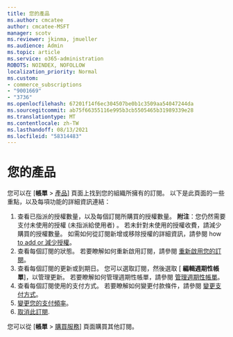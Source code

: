 ```yaml
---
title: 您的產品
ms.author: cmcatee
author: cmcatee-MSFT
manager: scotv
ms.reviewer: jkinma, jmueller
ms.audience: Admin
ms.topic: article
ms.service: o365-administration
ROBOTS: NOINDEX, NOFOLLOW
localization_priority: Normal
ms.custom:
- commerce_subscriptions
- "9001669"
- "3736"
ms.openlocfilehash: 67201f14f6ec304507be0b1c3509aa54047244da
ms.sourcegitcommit: ab75f66355116e995b3cb5505465b31989339e28
ms.translationtype: MT
ms.contentlocale: zh-TW
ms.lasthandoff: 08/13/2021
ms.locfileid: "58314483"
---
```

# <a name="your-products"></a>您的產品

您可以在 [**帳單**  >  [產品](https://go.microsoft.com/fwlink/p/?linkid=842054)] 頁面上找到您的組織所擁有的訂閱。 以下是此頁面的一些重點，以及每項功能的詳細資訊連結：

1. 查看已指派的授權數量，以及每個訂閱所購買的授權數量。
    **附注**：您仍然需要支付未使用的授權 (未指派給使用者) 。 若未針對未使用的授權收費，請減少購買的授權數量。 如需如何從訂閱新增或移除授權的詳細資訊，請參閱 how [to add or 減少授權](https://docs.microsoft.com/alchemyinsights/how-to-add-or-reduce-licenses)。
2. 查看每個訂閱的狀態。 若要瞭解如何重新啟用訂閱，請參閱 [重新啟用您的訂閱](reactivate-your-subscription.md)。
3. 查看每個訂閱的更新或到期日。 您可以選取訂閱，然後選取 [ **編輯週期性帳單**]，以管理更新。 若要瞭解如何管理週期性帳單，請參閱 [管理週期性帳單](manage-auto-renewal.md)。
4. 查看每個訂閱使用的支付方式。 若要瞭解如何變更付款條件，請參閱 [變更支付方式](change-payment-method.md)。
5. [變更您的支付頻率](change-how-often-you-pay.md)。
6. [取消此訂閱](https://go.microsoft.com/fwlink/?linkid=2119113).

您可以從 [**帳單**  >  [購買服務](https://go.microsoft.com/fwlink/p/?linkid=868433)] 頁面購買其他訂閱。